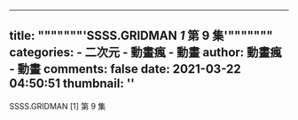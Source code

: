 
---
title: """""""'SSSS.GRIDMAN _1_ 第 9 集'"""""""
categories: 
    - 二次元
    - 動畫瘋 - 動畫
author: 動畫瘋 - 動畫
comments: false
date: 2021-03-22 04:50:51
thumbnail: ''
---

<div>   
SSSS.GRIDMAN [1] 第 9 集  
</div>
            